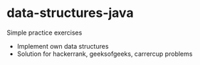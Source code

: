 # data-structures-java

Simple practice exercises 
  - Implement own data structures
  - Solution for hackerrank, geeksofgeeks, carrercup problems
